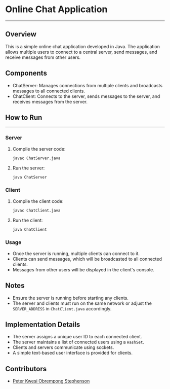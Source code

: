 # Online Chat Application
---
## Overview
This is a simple online chat application developed in Java. The application allows multiple users to connect to a central server, send messages, and receive messages from other users.

## Components
- ChatServer: Manages connections from multiple clients and broadcasts messages to all connected clients.
- ChatClient: Connects to the server, sends messages to the server, and receives messages from the server.

## How to Run
---
### Server
1. Compile the server code:
   ```sh
   javac ChatServer.java
   ```
2. Run the server:
   ```sh
   java ChatServer
   ```

### Client
1. Compile the client code:
   ```sh
   javac ChatClient.java
   ```
2. Run the client:
   ```sh
   java ChatClient
   ```

### Usage
- Once the server is running, multiple clients can connect to it.
- Clients can send messages, which will be broadcasted to all connected clients.
- Messages from other users will be displayed in the client's console.

## Notes
- Ensure the server is running before starting any clients.
- The server and clients must run on the same network or adjust the `SERVER_ADDRESS` in `ChatClient.java` accordingly.

## Implementation Details
- The server assigns a unique user ID to each connected client.
- The server maintains a list of connected users using a `HashSet`.
- Clients and servers communicate using sockets.
- A simple text-based user interface is provided for clients.

## Contributors

- [Peter Kwesi Obrempong Stephenson](https://github.com/Obrempong12)